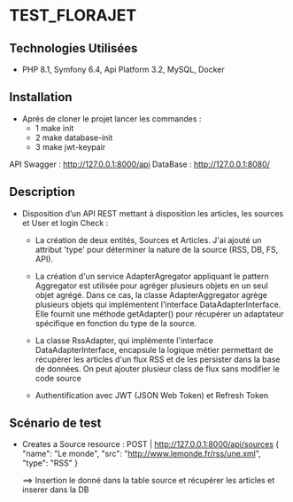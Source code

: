# TEST_FLORAJET


Technologies Utilisées
------------
- PHP 8.1, Symfony 6.4, Api Platform 3.2, MySQL, Docker



Installation
------------

- Aprés de cloner le projet lancer les commandes :
    - 1 make init
    - 2 make database-init
    - 3 make jwt-keypair

API Swagger : http://127.0.0.1:8000/api
DataBase : http://127.0.0.1:8080/


Description
------------

- Disposition d’un API REST mettant à disposition les articles, les sources et User et login Check :
    - La création de deux entités, Sources et Articles. J'ai ajouté un attribut 'type' pour déterminer la nature de la source (RSS, DB, FS, API).

    - La création d'un service AdapterAgregator appliquant le pattern Aggregator est utilisée pour agréger plusieurs objets en un seul objet agrégé. Dans ce cas, la classe AdapterAggregator agrège plusieurs objets qui implémentent l'interface DataAdapterInterface. Elle fournit une méthode getAdapter() pour récupérer un adaptateur spécifique en fonction du type de la source.

    - La classe RssAdapter, qui implémente l'interface DataAdapterInterface, encapsule la logique métier permettant de récupérer les articles d'un flux RSS et de les persister dans la base de données. On peut ajouter plusieur class de flux sans modifier le code source

    - Authentification avec JWT (JSON Web Token) et Refresh Token


Scénario de test
------------

- Creates a Source resource : POST  | http://127.0.0.1:8000/api/sources
 {
  "name": "Le monde",
  "src": "http://www.lemonde.fr/rss/une.xml",
  "type": "RSS"
  }

  ==> Insertion le donné dans la table source et récupérer les articles et inserer dans la DB
